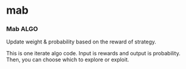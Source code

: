 # mab
### Mab ALGO

Update weight & probability based on the reward of strategy.

This is one iterate algo code. 
Input is rewards and output is probability. Then, you can choose which to explore or exploit. 

